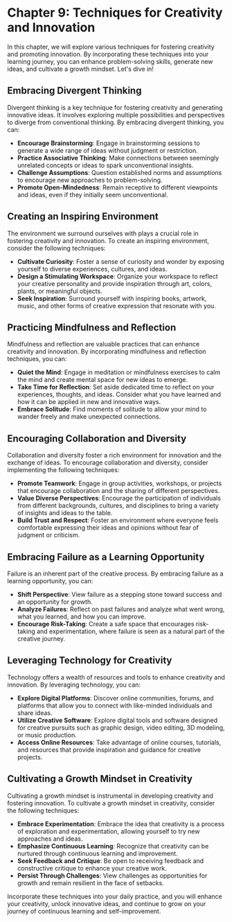 Chapter 9: Techniques for Creativity and Innovation
===================================================

In this chapter, we will explore various techniques for fostering creativity and promoting innovation. By incorporating these techniques into your learning journey, you can enhance problem-solving skills, generate new ideas, and cultivate a growth mindset. Let's dive in!

Embracing Divergent Thinking
----------------------------

Divergent thinking is a key technique for fostering creativity and generating innovative ideas. It involves exploring multiple possibilities and perspectives to diverge from conventional thinking. By embracing divergent thinking, you can:

* **Encourage Brainstorming**: Engage in brainstorming sessions to generate a wide range of ideas without judgment or restriction.
* **Practice Associative Thinking**: Make connections between seemingly unrelated concepts or ideas to spark unconventional insights.
* **Challenge Assumptions**: Question established norms and assumptions to encourage new approaches to problem-solving.
* **Promote Open-Mindedness**: Remain receptive to different viewpoints and ideas, even if they initially seem unconventional.

Creating an Inspiring Environment
---------------------------------

The environment we surround ourselves with plays a crucial role in fostering creativity and innovation. To create an inspiring environment, consider the following techniques:

* **Cultivate Curiosity**: Foster a sense of curiosity and wonder by exposing yourself to diverse experiences, cultures, and ideas.
* **Design a Stimulating Workspace**: Organize your workspace to reflect your creative personality and provide inspiration through art, colors, plants, or meaningful objects.
* **Seek Inspiration**: Surround yourself with inspiring books, artwork, music, and other forms of creative expression that resonate with you.

Practicing Mindfulness and Reflection
-------------------------------------

Mindfulness and reflection are valuable practices that can enhance creativity and innovation. By incorporating mindfulness and reflection techniques, you can:

* **Quiet the Mind**: Engage in meditation or mindfulness exercises to calm the mind and create mental space for new ideas to emerge.
* **Take Time for Reflection**: Set aside dedicated time to reflect on your experiences, thoughts, and ideas. Consider what you have learned and how it can be applied in new and innovative ways.
* **Embrace Solitude**: Find moments of solitude to allow your mind to wander freely and make unexpected connections.

Encouraging Collaboration and Diversity
---------------------------------------

Collaboration and diversity foster a rich environment for innovation and the exchange of ideas. To encourage collaboration and diversity, consider implementing the following techniques:

* **Promote Teamwork**: Engage in group activities, workshops, or projects that encourage collaboration and the sharing of different perspectives.
* **Value Diverse Perspectives**: Encourage the participation of individuals from different backgrounds, cultures, and disciplines to bring a variety of insights and ideas to the table.
* **Build Trust and Respect**: Foster an environment where everyone feels comfortable expressing their ideas and opinions without fear of judgment or criticism.

Embracing Failure as a Learning Opportunity
-------------------------------------------

Failure is an inherent part of the creative process. By embracing failure as a learning opportunity, you can:

* **Shift Perspective**: View failure as a stepping stone toward success and an opportunity for growth.
* **Analyze Failures**: Reflect on past failures and analyze what went wrong, what you learned, and how you can improve.
* **Encourage Risk-Taking**: Create a safe space that encourages risk-taking and experimentation, where failure is seen as a natural part of the creative journey.

Leveraging Technology for Creativity
------------------------------------

Technology offers a wealth of resources and tools to enhance creativity and innovation. By leveraging technology, you can:

* **Explore Digital Platforms**: Discover online communities, forums, and platforms that allow you to connect with like-minded individuals and share ideas.
* **Utilize Creative Software**: Explore digital tools and software designed for creative pursuits such as graphic design, video editing, 3D modeling, or music production.
* **Access Online Resources**: Take advantage of online courses, tutorials, and resources that provide inspiration and guidance for creative projects.

Cultivating a Growth Mindset in Creativity
------------------------------------------

Cultivating a growth mindset is instrumental in developing creativity and fostering innovation. To cultivate a growth mindset in creativity, consider the following techniques:

* **Embrace Experimentation**: Embrace the idea that creativity is a process of exploration and experimentation, allowing yourself to try new approaches and ideas.
* **Emphasize Continuous Learning**: Recognize that creativity can be nurtured through continuous learning and improvement.
* **Seek Feedback and Critique**: Be open to receiving feedback and constructive critique to enhance your creative work.
* **Persist Through Challenges**: View challenges as opportunities for growth and remain resilient in the face of setbacks.

Incorporate these techniques into your daily practice, and you will enhance your creativity, unlock innovative ideas, and continue to grow on your journey of continuous learning and self-improvement.
